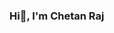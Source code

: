 ### Hi👋, I'm Chetan Raj

<!--
**Chetan2407/Chetan2407** is a ✨ _special_ ✨ repository because its `README.md` (this file) appears on your GitHub profile.

Here are some ideas to get you started:

- 🔭 I’m currently exploring more about Data Analytics!
- 🌱 I’m currently learning and upskilling myself
- 👯 My analytics toolbox contains SQL, Python, Power BI, DAX, Power Query & MS Excel.
- 📚 Specialized in data collection, data cleaning, data analysis, and data visualization.
- 💬 Ask me about SQL, Powerbi
- 📫 Reach me at - chetanrajmota@gmail.com
- ⚡ I love learning new things.
-->
